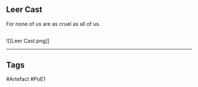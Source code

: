 ## Leer Cast
For none of us are as cruel as all of us.
##
![[Leer Cast.png]]

---
## Tags
#Artefact
#PoE1